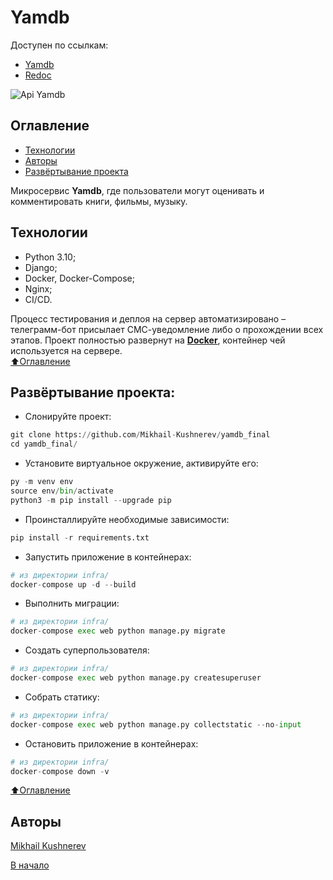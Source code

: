 # Yamdb

Доступен по ссылкам:
- [Yamdb](http://51.250.104.248/api/v1/)  
- [Redoc](http://51.250.104.248/redoc/)

![Api Yamdb](https://github.com/Mikhail-Kushnerev/yamdb_final/workflows/yamdb/badge.svg)

## Оглавление

- [Технологии](#технологии)
- [Авторы](#авторы)
- [Развёртывание проекта](#развёртывание_проекта)

Микросервис **Yamdb**, где пользователи могут оценивать и комментировать книги, фильмы, музыку.

## Технологии

- Python 3.10;
- Django;
- Docker, Docker-Compose;
- Nginx;
- CI/CD.

Процесс тестирования и деплоя на сервер автоматизировано – телеграмм-бот присылает СМС-уведомление либо о прохождении всех этапов. Проект полностью развернут на [**Docker**](https://hub.docker.com/repository/docker/mikhailkushnerev/yamdb-final), контейнер чей используется на сервере.  
[⬆️Оглавление](#оглавление)

## Развёртывание проекта:

- Слонируйте проект:

```py
git clone https://github.com/Mikhail-Kushnerev/yamdb_final
cd yamdb_final/
```

- Установите виртуальное окружение, активируйте его:

```py
py -m venv env
source env/bin/activate
python3 -m pip install --upgrade pip
```

- Проинсталлируйте необходимые зависимости:

```py
pip install -r requirements.txt
```

- Запустить приложение в контейнерах:

```py
# из директории infra/
docker-compose up -d --build
```

- Выполнить миграции:

```py
# из директории infra/
docker-compose exec web python manage.py migrate
```
- Создать суперпользователя:

```py
# из директории infra/
docker-compose exec web python manage.py createsuperuser
```

- Собрать статику:

```py
# из директории infra/
docker-compose exec web python manage.py collectstatic --no-input
```
- Остановить приложение в контейнерах:

```py
# из директории infra/
docker-compose down -v
```

[⬆️Оглавление](#оглавление)
## Авторы

[Mikhail Kushnerev](https://github.com/Mikhail-Kushnerev)

[В начало](#yamdb)
